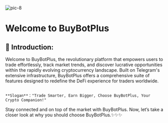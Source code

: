 
![pic-8](https://github.com/HeliosLz/BuyBotPlus/assets/131566676/50946372-f351-4260-8b9b-5786894784e8)

# Welcome to BuyBotPlus

## :clap: **Introduction:**

Welcome to BuyBotPlus, the revolutionary platform that empowers users to trade effortlessly, track market trends, and discover lucrative opportunities within the rapidly evolving cryptocurrency landscape. Built on Telegram's extensive infrastructure, BuyBotPlus offers a comprehensive suite of features designed to redefine the DeFi experience for traders worldwide.

~~~

**Slogan**："Trade Smarter, Earn Bigger, Choose BuyBotPlus, Your Crypto Companion!"

~~~

Stay connected and on top of the market with BuyBotPlus. Now, let’s take a closer look at why you should choose BuyBotPlus.✨✨✨
